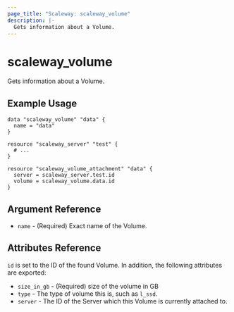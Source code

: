 ```yaml
---
page_title: "Scaleway: scaleway_volume"
description: |-
  Gets information about a Volume.
---
```


# scaleway_volume

Gets information about a Volume.

## Example Usage

```hcl
data "scaleway_volume" "data" {
  name = "data"
}

resource "scaleway_server" "test" {
  # ...
}

resource "scaleway_volume_attachment" "data" {
  server = scaleway_server.test.id
  volume = scaleway_volume.data.id
}
```

## Argument Reference

* `name` - (Required) Exact name of the Volume.

## Attributes Reference

`id` is set to the ID of the found Volume. In addition, the following attributes
are exported:


* `size_in_gb` - (Required) size of the volume in GB
* `type` - The type of volume this is, such as `l_ssd`.
* `server` - The ID of the Server which this Volume is currently attached to.
